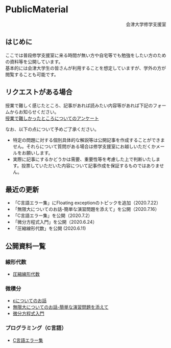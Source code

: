 # PublicMaterial

<div align="right">会津大学修学支援室</div>

## はじめに
ここでは普段修学支援室に来る時間が無い方や自宅等でも勉強をしたい方のための資料等を公開しています。  
基本的には会津大学生の皆さんが利用することを想定していますが、学外の方が閲覧することも可能です。  

## リクエストがある場合
授業で難しく感じたところ、記事があれば読みたい内容等があれば下記のフォームからお知らせください。  
[授業で難しかったところについてのアンケート](https://docs.google.com/forms/d/e/1FAIpQLScWKlr5Q9ctfumYM_BZsII-UX1ToD6e8-OLpqSH8biI9AJ7Gg/viewform?usp=sf_link)

なお、以下の点について予めご了承ください。
- 特定の問題に対する個別具体的な解説等は公開記事を作成することができません。それらについて質問がある場合は修学支援室にお越しいただくかメールをお願いします。
- 実際に記事にするかどうかは需要、重要性等を考慮した上で判断いたします。投票していただいた内容について記事作成を保証するものではありません。

## 最近の更新
<!-- 5件程度記載予定 -->
- 「C言語エラー集」にFloating exceptionのトピックを追加（2020.7.22）
- 「無限大についてのお話-簡単な演習問題を添えて」を公開（2020.7.16）
- 「C言語エラー集」を公開（2020.7.2）
- 「微分方程式入門」を公開（2020.6.24）
- 「圧縮線形代数」を公開 (2020.6.11)

## 公開資料一覧
### 線形代数
- [圧縮線形代数](https://ofls.github.io/PublicMaterial/LinearAlgebra/LASummary.html)
  
### 微積分
- [εについてのお話](https://ofls.github.io/PublicMaterial/Calculus/epsilon.html)
- [無限大についてのお話-簡単な演習問題を添えて](https://ofls.github.io/PublicMaterial/Calculus/infty.html)
- [微分方程式入門](https://ofls.github.io/PublicMaterial/Calculus/ODE.html)

### プログラミング（C言語）
- [C言語エラー集](https://ofls.github.io/PublicMaterial/ProgC/CErrorTIPS.html)
